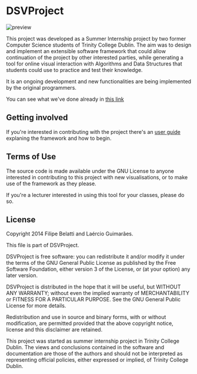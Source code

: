 # DSVProject
![preview](http://dsvproject.github.io/dsvproject/documentation/userGuide/img/index.png)

This project was developed as a Summer Internship project by two former Computer Science students of Trinity College Dublin. The aim was to design and implement an extensible software framework that could allow continuation of the project by other interested parties, while generating a tool for online visual interaction with Algorithms and Data Structures that students could use to practice and test their knowledge.

It is an ongoing development and new functionalities are being implemented by the original programmers.

You can see what we've done already in [this link](http://dsvproject.github.io/dsvproject)

## Getting involved

If you're interested in contributing with the project there's an [user guide](http://dsvproject.github.io/dsvproject/documentation/userGuide/userGuide.html) explaning the framework and how to begin.

## Terms of Use
The source code is made available under the GNU License to anyone interested in contributing to this project with new visualisations, or to make use of the framework as they please.

If you're a lecturer interested in using this tool for your classes, please do so.

## License

Copyright 2014 Filipe Belatti and Laércio Guimarães.

This file is part of DSVProject.

DSVProject is free software: you can redistribute it and/or modify
it under the terms of the GNU General Public License as published by
the Free Software Foundation, either version 3 of the License, or
(at your option) any later version.

DSVProject is distributed in the hope that it will be useful,
but WITHOUT ANY WARRANTY; without even the implied warranty of
MERCHANTABILITY or FITNESS FOR A PARTICULAR PURPOSE.  See the
GNU General Public License for more details.

Redistribution and use in source and binary forms, with or without modification,
are permitted provided that the above copyright notice, license and this disclaimer 
are retained.

This project was started as summer internship project in Trinity College Dublin.
The views and conclusions contained in the software and documentation are those
of the authors and should not be interpreted as representing official policies,
either expressed or implied, of Trinity College Dublin.
